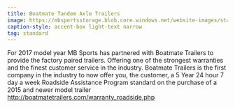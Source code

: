 ```yaml
---
title: Boatmate Tandem Axle Trailers
image: https://mbsportsstorage.blob.core.windows.net/website-images/standards/2017/trailer-2017.jpg
caption-style: accent-box light-text narrow
tag: standard
---
```

For 2017 model year MB Sports has partnered with Boatmate Trailers to provide the factory paired trailers.  Offering one of the strongest warranties and the finest customer service in the industry.  Boatmate Trailers is the first company in the industry to now offer you, the customer, a 5 Year 24 hour 7 day a week Roadside Assistance Program standard on the purchase of a 2015 and newer model trailer   http://boatmatetrailers.com/warranty_roadside.php  
